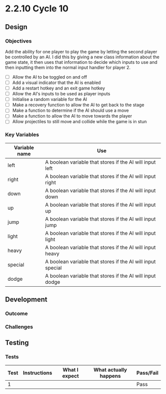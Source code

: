 # 2.2.10 Cycle 10

## Design

### Objectives

Add the ability for one player to play the game by letting the second player be controlled by an AI. I did this by giving a new class information about the game state, it then uses that information to decide which inputs to use and then inputting them into the normal input handler for player 2.&#x20;

* [ ] Allow the AI to be toggled on and off
* [ ] Add a visual indicator that the AI is enabled
* [ ] Add a restart hotkey and an exit game hotkey
* [ ] Allow the AI's inputs to be used as player inputs
* [ ] Initialise a random variable for the AI
* [ ] Make a recovery function to allow the AI to get back to the stage
* [ ] Make a function to determine if the AI should use a move
* [ ] Make a function to allow the AI to move towards the player
* [ ] Allow projectiles to still move and collide while the game is in stun

### Key Variables

| Variable name | Use                                                         |
| ------------- | ----------------------------------------------------------- |
| left          | A boolean variable that stores if the AI will input left    |
| right         | A boolean variable that stores if the AI will input right   |
| down          | A boolean variable that stores if the AI will input down    |
| up            | A boolean variable that stores if the AI will input up      |
| jump          | A boolean variable that stores if the AI will input jump    |
| light         | A boolean variable that stores if the AI will input light   |
| heavy         | A boolean variable that stores if the AI will input heavy   |
| special       | A boolean variable that stores if the AI will input special |
| dodge         | A boolean variable that stores if the AI will input dodge   |

## Development

### Outcome



### Challenges



## Testing

### Tests

| Test | Instructions | What I expect | What actually happens | Pass/Fail |
| ---- | ------------ | ------------- | --------------------- | --------- |
| 1    |              |               |                       | Pass      |
